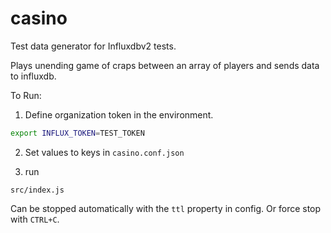 # casino

Test data generator for Influxdbv2 tests.

Plays unending game of craps between an array of players and sends data to influxdb. 

To Run: 

1. Define organization token in the environment.

```bash
export INFLUX_TOKEN=TEST_TOKEN
``` 

2. Set values to keys in `casino.conf.json`

3. run

`src/index.js`

Can be stopped automatically with the `ttl` property in config.  Or force stop with `CTRL+C`.
